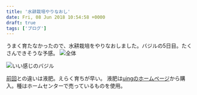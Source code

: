 ```yaml
---
title: '水耕栽培やりなおし'
date: Fri, 08 Jun 2018 10:54:58 +0000
draft: true
tags: ['ブログ']
---
```


うまく育たなかったので、水耕栽培をやりなおしました。バジルの5日目。たくさんできそうな予感。
![全体](/images/2018/06/DSC_0531.jpg)

![いい感じのバジル](/images/2018/06/DSC_0534.jpg)

[前回](/blog/%e6%b0%b4%e8%80%95%e6%a0%bd%e5%9f%b9%e3%82%92%e3%81%af%e3%81%98%e3%82%81%e3%81%be%e3%81%97%e3%81%9f/)との違いは液肥。えらく育ちが早い。 液肥は[uingのホームページ](http://store.greenfarm.uing.u-tc.co.jp/)から購入。種はホームセンターで売っているものを使用。
